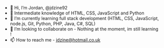 - 👋 Hi, I’m Jordan, @jdzine92
- 👀 Intermediate knowledge of HTML, CSS, JavaScript and Python
- 🌱 I’m currently learning full stack development (HTML, CSS, JavaScript, node.js, Git, Python, PHP, Java, C#, SQL)
- 💞️ I’m looking to collaborate on - Nothing at the moment, im still learning !
- 📫 How to reach me - jdzine@hotmail.co.uk

<!---
jdzine92/jdzine92 is a ✨ special ✨ repository because its `README.md` (this file) appears on your GitHub profile.
You can click the Preview link to take a look at your changes.
--->

